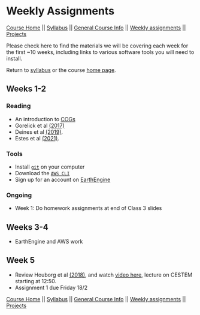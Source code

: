 Weekly Assignments
================

[Course Home](../README.md) \|\| [Syllabus](syllabus.md) \|\| [General
Course Info](general-information.md) \|\| [Weekly
assignments](assignments.md) \|\| [Projects](../projects/projects.md)

Please check here to find the materials we will be covering each week
for the first \~10 weeks, including links to various software tools you
will need to install.

Return to [syllabus](syllabus.md) or the course [home
page](../README.md).

## Weeks 1-2

### Reading

-   An introduction to
    [COGs](https://medium.com/planet-stories/cloud-native-geospatial-part-2-the-cloud-optimized-geotiff-6b3f15c696ed)
-   Gorelick et al [(2017)](https://doi.org/10.1016/j.rse.2017.06.031)
-   Deines et al
    [(2019)](https://www.sciencedirect.com/science/article/pii/S0034425719304195?casa_token=Rjcq_FNmuKIAAAAA:Eky8pi4q96goyVdultkYvRBf0Ea_q-VYhsGtRMQXCUrLaJTrujNUuemkBjP1I_bmRaH9Do6KfQ).
-   Estes et al [(2021)](https://eartharxiv.org/repository/view/2155/).

### Tools

-   Install
    [`git`](https://git-scm.com/book/en/v2/Getting-Started-Installing-Git)
    on your computer
-   Download the [`AWS CLI`](https://aws.amazon.com/cli/)
-   Sign up for an account on
    [EarthEngine](https://signup.earthengine.google.com/#!/)

### Ongoing

-   Week 1: Do homework assignments at end of Class 3 slides

## Weeks 3-4

-   EarthEngine and AWS work

## Week 5

-   Review Houborg et al [(2018)](https://doi.org/10.3390/rs10060890),
    and watch [video here](https://www.youtube.com/watch?v=qCwAqWCGnI8),
    lecture on CESTEM starting at 12:50.
-   Assignment 1 due Friday 18/2

[Course Home](../README.md) \|\| [Syllabus](syllabus.md) \|\| [General
Course Info](general-information.md) \|\| [Weekly
assignments](assignments.md) \|\| [Projects](../projects/projects.md)
